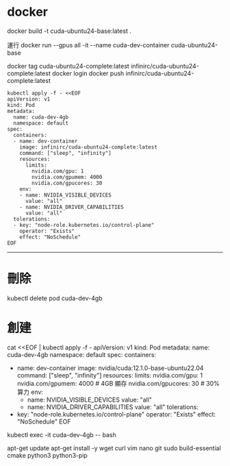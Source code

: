 # docker 
docker build -t cuda-ubuntu24-base:latest .

運行
docker run --gpus all -it --name cuda-dev-container cuda-ubuntu24-base


docker tag cuda-ubuntu24-complete:latest infinirc/cuda-ubuntu24-complete:latest
docker login
docker push infinirc/cuda-ubuntu24-complete:latest


```
kubectl apply -f - <<EOF
apiVersion: v1
kind: Pod
metadata:
  name: cuda-dev-4gb
  namespace: default
spec:
  containers:
  - name: dev-container
    image: infinirc/cuda-ubuntu24-complete:latest
    command: ["sleep", "infinity"]
    resources:
      limits:
        nvidia.com/gpu: 1
        nvidia.com/gpumem: 4000
        nvidia.com/gpucores: 30
    env:
    - name: NVIDIA_VISIBLE_DEVICES
      value: "all"
    - name: NVIDIA_DRIVER_CAPABILITIES
      value: "all"
  tolerations:
  - key: "node-role.kubernetes.io/control-plane"
    operator: "Exists"
    effect: "NoSchedule"
EOF
```











---
# 刪除
kubectl delete pod cuda-dev-4gb

# 創建
cat <<EOF | kubectl apply -f -
apiVersion: v1
kind: Pod
metadata:
  name: cuda-dev-4gb
  namespace: default
spec:
  containers:
  - name: dev-container
    image: nvidia/cuda:12.1.0-base-ubuntu22.04
    command: ["sleep", "infinity"]
    resources:
      limits:
        nvidia.com/gpu: 1
        nvidia.com/gpumem: 4000  # 4GB 顯存
        nvidia.com/gpucores: 30  # 30% 算力
    env:
    - name: NVIDIA_VISIBLE_DEVICES
      value: "all"
    - name: NVIDIA_DRIVER_CAPABILITIES
      value: "all"
  tolerations:
  - key: "node-role.kubernetes.io/control-plane"
    operator: "Exists"
    effect: "NoSchedule"
EOF

kubectl exec -it cuda-dev-4gb -- bash


apt-get update
apt-get install -y wget curl vim nano git sudo build-essential cmake python3 python3-pip
